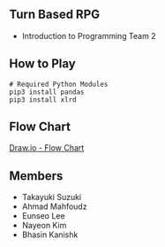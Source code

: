 ## Turn Based RPG
+ Introduction to Programming Team 2

## How to Play
```
# Required Python Modules
pip3 install pandas
pip3 install xlrd
```

## Flow Chart
[Draw.io - Flow Chart](https://drive.google.com/file/d/1hxlWkB27PXOuRsVVTVxezgpVcjJ-m0PR/view?usp=sharing "Flow Chart")

## Members
+ Takayuki Suzuki
+ Ahmad Mahfoudz
+ Eunseo Lee
+ Nayeon Kim
+ Bhasin Kanishk
